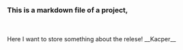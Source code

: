 ### This is a markdown file of a project,
<br>
<br>
Here I want to store something about the relese!
__Kacper__
